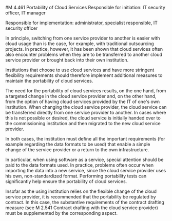 #M 4.461 Portability of Cloud Services
Responsible for initiation: IT security officer, IT manager

Responsible for implementation: administrator, specialist responsible, IT security officer

In principle, switching from one service provider to another is easier with cloud usage than is the case, for example, with traditional outsourcing projects. In practice, however, it has been shown that cloud services often also encounter problems when they are to be transferred to another cloud service provider or brought back into their own institution.

Institutions that choose to use cloud services and have more stringent flexibility requirements should therefore implement additional measures to maintain the portability of cloud services.

The need for the portability of cloud services results, on the one hand, from a targeted change in the cloud service provider and, on the other hand, from the option of having cloud services provided by the IT of one's own institution. When changing the cloud service provider, the cloud service can be transferred directly from one service provider to another. In cases where this is not possible or desired, the cloud service is initially handed over to the commissioning institution and then migrated to the new cloud service provider.

In both cases, the institution must define all the important requirements (for example regarding the data formats to be used) that enable a simple change of the service provider or a return to the own infrastructure.

In particular, when using software as a service, special attention should be paid to the data formats used. In practice, problems often occur when importing the data into a new service, since the cloud service provider uses his own, non-standardized format. Performing portability tests can significantly help ensure the portability of cloud services.

Insofar as the using institution relies on the flexible change of the cloud service provider, it is recommended that the portability be regulated by contract. In this case, the substantive requirements of the contract drafting measure (see M 2.541 Contract drafting with the cloud service provider) must be supplemented by the corresponding aspect.



